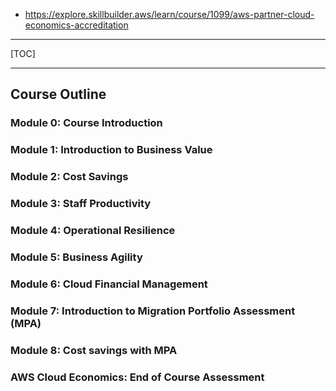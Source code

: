 - https://explore.skillbuilder.aws/learn/course/1099/aws-partner-cloud-economics-accreditation

-----

[TOC]

-----

## Course Outline
### Module 0: Course Introduction
### Module 1: Introduction to Business Value
### Module 2: Cost Savings
### Module 3: Staff Productivity
### Module 4: Operational Resilience
### Module 5: Business Agility
### Module 6: Cloud Financial Management
### Module 7: Introduction to Migration Portfolio Assessment (MPA)
### Module 8: Cost savings with MPA
### AWS Cloud Economics: End of Course Assessment

